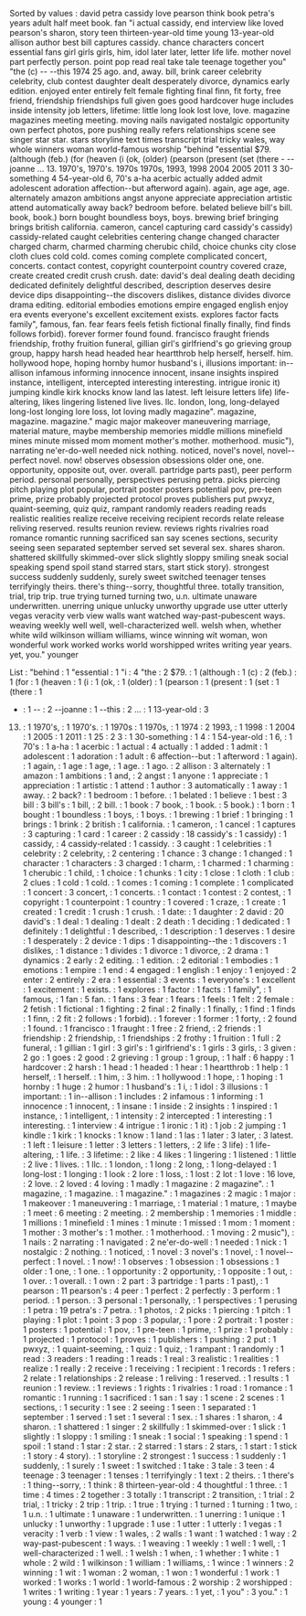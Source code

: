 Sorted by values :
david petra cassidy love pearson think book petra's years adult half meet book. fan "i actual cassidy, end interview like loved pearson's sharon, story teen thirteen-year-old time young 13-year-old allison author best bill captures cassidy. chance characters concert essential fans girl girls girls, him, idol later later, letter life life. mother novel part perfectly person. point pop read real take tale teenage together you" "the (c) -- --this 1974 25 ago. and, away. bill, brink career celebrity celebrity, club contest daughter dealt desperately divorce, dynamics early edition. enjoyed enter entirely felt female fighting final finn, fit forty, free friend, friendship friendships full given goes good hardcover huge includes inside intensity job letters, lifetime: little long look lost love, love. magazine magazines meeting meeting. moving nails navigated nostalgic opportunity own perfect photos, pore pushing really refers relationships scene see singer star star. stars storyline text times transcript trial tricky wales, way whole winners woman world-famous worship "behind "essential $79. (although (feb.) (for (heaven (i (ok, (older) (pearson (present (set (there - --joanne ... 13. 1970's, 1970's. 1970s 1970s, 1993, 1998 2004 2005 2011 3 30-something 4 54-year-old 6, 70's a-ha acerbic actually added admit adolescent adoration affection--but afterword again). again, age age, age. alternately amazon ambitions angst anyone appreciate appreciation artistic attend automatically away back? bedroom before. belated believe bill's bill. book, book.) born bought boundless boys, boys. brewing brief bringing brings british california. cameron, cancel capturing card cassidy's cassidy) cassidy-related caught celebrities centering change changed character charged charm, charmed charming cherubic child, choice chunks city close cloth clues cold cold. comes coming complete complicated concert, concerts. contact contest, copyright counterpoint country covered craze, create created credit crush crush. date: david's deal dealing death deciding dedicated definitely delightful described, description deserves desire device dips disappointing--the discovers dislikes, distance divides divorce drama editing. editorial embodies emotions empire engaged english enjoy era events everyone's excellent excitement exists. explores factor facts family", famous, fan. fear fears feels fetish fictional finally finally, find finds follows forbid). forever former found found. francisco fraught friends friendship, frothy fruition funeral, gillian girl's girlfriend's go grieving group group, happy harsh head headed hear heartthrob help herself, herself. him. hollywood hope, hoping hornby humor husband's i, illusions important: in--allison infamous informing innocence innocent, insane insights inspired instance, intelligent, intercepted interesting interesting. intrigue ironic it) jumping kindle kirk knocks know land las latest. left leisure letters life) life-altering, likes lingering listened live lives. llc. london, long, long-delayed long-lost longing lore loss, lot loving madly magazine". magazine, magazine. magazine." magic major makeover maneuvering marriage, material mature, maybe membership memories middle millions minefield mines minute missed mom moment mother's mother. motherhood. music"), narrating ne'er-do-well needed nick nothing. noticed, novel's novel, novel--perfect novel. now! observes obsession obsessions older one, one. opportunity, opposite out, over. overall. partridge parts past), peer perform period. personal personally, perspectives perusing petra. picks piercing pitch playing plot popular, portrait poster posters potential pov, pre-teen prime, prize probably projected protocol proves publishers put pwxyz, quaint-seeming, quiz quiz, rampant randomly readers reading reads realistic realities realize receive receiving recipient records relate release reliving reserved. results reunion review. reviews rights rivalries road romance romantic running sacrificed san say scenes sections, security seeing seen separated september served set several sex. shares sharon. shattered skillfully skimmed-over slick slightly sloppy smiling sneak social speaking spend spoil stand starred stars, start stick story). strongest success suddenly suddenly, surely sweet switched teenager tenses terrifyingly theirs. there's thing--sorry, thoughtful three. totally transition, trial, trip trip. true trying turned turning two, u.n. ultimate unaware underwritten. unerring unique unlucky unworthy upgrade use utter utterly vegas veracity verb view walls want watched way-past-pubescent ways. weaving weekly well well, well-characterized well. welsh when, whether white wild wilkinson william williams, wince winning wit woman, won wonderful work worked works world worshipped writes writing year years. yet, you." younger 

List :
"behind : 1
"essential : 1
"i : 4
"the : 2
$79. : 1
(although : 1
(c) : 2
(feb.) : 1
(for : 1
(heaven : 1
(i : 1
(ok, : 1
(older) : 1
(pearson : 1
(present : 1
(set : 1
(there : 1
- : 1
-- : 2
--joanne : 1
--this : 2
... : 1
13-year-old : 3
13. : 1
1970's, : 1
1970's. : 1
1970s : 1
1970s, : 1
1974 : 2
1993, : 1
1998 : 1
2004 : 1
2005 : 1
2011 : 1
25 : 2
3 : 1
30-something : 1
4 : 1
54-year-old : 1
6, : 1
70's : 1
a-ha : 1
acerbic : 1
actual : 4
actually : 1
added : 1
admit : 1
adolescent : 1
adoration : 1
adult : 6
affection--but : 1
afterword : 1
again). : 1
again, : 1
age : 1
age, : 1
age. : 1
ago. : 2
allison : 3
alternately : 1
amazon : 1
ambitions : 1
and, : 2
angst : 1
anyone : 1
appreciate : 1
appreciation : 1
artistic : 1
attend : 1
author : 3
automatically : 1
away : 1
away. : 2
back? : 1
bedroom : 1
before. : 1
belated : 1
believe : 1
best : 3
bill : 3
bill's : 1
bill, : 2
bill. : 1
book : 7
book, : 1
book. : 5
book.) : 1
born : 1
bought : 1
boundless : 1
boys, : 1
boys. : 1
brewing : 1
brief : 1
bringing : 1
brings : 1
brink : 2
british : 1
california. : 1
cameron, : 1
cancel : 1
captures : 3
capturing : 1
card : 1
career : 2
cassidy : 18
cassidy's : 1
cassidy) : 1
cassidy, : 4
cassidy-related : 1
cassidy. : 3
caught : 1
celebrities : 1
celebrity : 2
celebrity, : 2
centering : 1
chance : 3
change : 1
changed : 1
character : 1
characters : 3
charged : 1
charm, : 1
charmed : 1
charming : 1
cherubic : 1
child, : 1
choice : 1
chunks : 1
city : 1
close : 1
cloth : 1
club : 2
clues : 1
cold : 1
cold. : 1
comes : 1
coming : 1
complete : 1
complicated : 1
concert : 3
concert, : 1
concerts. : 1
contact : 1
contest : 2
contest, : 1
copyright : 1
counterpoint : 1
country : 1
covered : 1
craze, : 1
create : 1
created : 1
credit : 1
crush : 1
crush. : 1
date: : 1
daughter : 2
david : 20
david's : 1
deal : 1
dealing : 1
dealt : 2
death : 1
deciding : 1
dedicated : 1
definitely : 1
delightful : 1
described, : 1
description : 1
deserves : 1
desire : 1
desperately : 2
device : 1
dips : 1
disappointing--the : 1
discovers : 1
dislikes, : 1
distance : 1
divides : 1
divorce : 1
divorce, : 2
drama : 1
dynamics : 2
early : 2
editing. : 1
edition. : 2
editorial : 1
embodies : 1
emotions : 1
empire : 1
end : 4
engaged : 1
english : 1
enjoy : 1
enjoyed : 2
enter : 2
entirely : 2
era : 1
essential : 3
events : 1
everyone's : 1
excellent : 1
excitement : 1
exists. : 1
explores : 1
factor : 1
facts : 1
family", : 1
famous, : 1
fan : 5
fan. : 1
fans : 3
fear : 1
fears : 1
feels : 1
felt : 2
female : 2
fetish : 1
fictional : 1
fighting : 2
final : 2
finally : 1
finally, : 1
find : 1
finds : 1
finn, : 2
fit : 2
follows : 1
forbid). : 1
forever : 1
former : 1
forty, : 2
found : 1
found. : 1
francisco : 1
fraught : 1
free : 2
friend, : 2
friends : 1
friendship : 2
friendship, : 1
friendships : 2
frothy : 1
fruition : 1
full : 2
funeral, : 1
gillian : 1
girl : 3
girl's : 1
girlfriend's : 1
girls : 3
girls, : 3
given : 2
go : 1
goes : 2
good : 2
grieving : 1
group : 1
group, : 1
half : 6
happy : 1
hardcover : 2
harsh : 1
head : 1
headed : 1
hear : 1
heartthrob : 1
help : 1
herself, : 1
herself. : 1
him, : 3
him. : 1
hollywood : 1
hope, : 1
hoping : 1
hornby : 1
huge : 2
humor : 1
husband's : 1
i, : 1
idol : 3
illusions : 1
important: : 1
in--allison : 1
includes : 2
infamous : 1
informing : 1
innocence : 1
innocent, : 1
insane : 1
inside : 2
insights : 1
inspired : 1
instance, : 1
intelligent, : 1
intensity : 2
intercepted : 1
interesting : 1
interesting. : 1
interview : 4
intrigue : 1
ironic : 1
it) : 1
job : 2
jumping : 1
kindle : 1
kirk : 1
knocks : 1
know : 1
land : 1
las : 1
later : 3
later, : 3
latest. : 1
left : 1
leisure : 1
letter : 3
letters : 1
letters, : 2
life : 3
life) : 1
life-altering, : 1
life. : 3
lifetime: : 2
like : 4
likes : 1
lingering : 1
listened : 1
little : 2
live : 1
lives. : 1
llc. : 1
london, : 1
long : 2
long, : 1
long-delayed : 1
long-lost : 1
longing : 1
look : 2
lore : 1
loss, : 1
lost : 2
lot : 1
love : 16
love, : 2
love. : 2
loved : 4
loving : 1
madly : 1
magazine : 2
magazine". : 1
magazine, : 1
magazine. : 1
magazine." : 1
magazines : 2
magic : 1
major : 1
makeover : 1
maneuvering : 1
marriage, : 1
material : 1
mature, : 1
maybe : 1
meet : 6
meeting : 2
meeting. : 2
membership : 1
memories : 1
middle : 1
millions : 1
minefield : 1
mines : 1
minute : 1
missed : 1
mom : 1
moment : 1
mother : 3
mother's : 1
mother. : 1
motherhood. : 1
moving : 2
music"), : 1
nails : 2
narrating : 1
navigated : 2
ne'er-do-well : 1
needed : 1
nick : 1
nostalgic : 2
nothing. : 1
noticed, : 1
novel : 3
novel's : 1
novel, : 1
novel--perfect : 1
novel. : 1
now! : 1
observes : 1
obsession : 1
obsessions : 1
older : 1
one, : 1
one. : 1
opportunity : 2
opportunity, : 1
opposite : 1
out, : 1
over. : 1
overall. : 1
own : 2
part : 3
partridge : 1
parts : 1
past), : 1
pearson : 11
pearson's : 4
peer : 1
perfect : 2
perfectly : 3
perform : 1
period. : 1
person. : 3
personal : 1
personally, : 1
perspectives : 1
perusing : 1
petra : 19
petra's : 7
petra. : 1
photos, : 2
picks : 1
piercing : 1
pitch : 1
playing : 1
plot : 1
point : 3
pop : 3
popular, : 1
pore : 2
portrait : 1
poster : 1
posters : 1
potential : 1
pov, : 1
pre-teen : 1
prime, : 1
prize : 1
probably : 1
projected : 1
protocol : 1
proves : 1
publishers : 1
pushing : 2
put : 1
pwxyz, : 1
quaint-seeming, : 1
quiz : 1
quiz, : 1
rampant : 1
randomly : 1
read : 3
readers : 1
reading : 1
reads : 1
real : 3
realistic : 1
realities : 1
realize : 1
really : 2
receive : 1
receiving : 1
recipient : 1
records : 1
refers : 2
relate : 1
relationships : 2
release : 1
reliving : 1
reserved. : 1
results : 1
reunion : 1
review. : 1
reviews : 1
rights : 1
rivalries : 1
road : 1
romance : 1
romantic : 1
running : 1
sacrificed : 1
san : 1
say : 1
scene : 2
scenes : 1
sections, : 1
security : 1
see : 2
seeing : 1
seen : 1
separated : 1
september : 1
served : 1
set : 1
several : 1
sex. : 1
shares : 1
sharon, : 4
sharon. : 1
shattered : 1
singer : 2
skillfully : 1
skimmed-over : 1
slick : 1
slightly : 1
sloppy : 1
smiling : 1
sneak : 1
social : 1
speaking : 1
spend : 1
spoil : 1
stand : 1
star : 2
star. : 2
starred : 1
stars : 2
stars, : 1
start : 1
stick : 1
story : 4
story). : 1
storyline : 2
strongest : 1
success : 1
suddenly : 1
suddenly, : 1
surely : 1
sweet : 1
switched : 1
take : 3
tale : 3
teen : 4
teenage : 3
teenager : 1
tenses : 1
terrifyingly : 1
text : 2
theirs. : 1
there's : 1
thing--sorry, : 1
think : 8
thirteen-year-old : 4
thoughtful : 1
three. : 1
time : 4
times : 2
together : 3
totally : 1
transcript : 2
transition, : 1
trial : 2
trial, : 1
tricky : 2
trip : 1
trip. : 1
true : 1
trying : 1
turned : 1
turning : 1
two, : 1
u.n. : 1
ultimate : 1
unaware : 1
underwritten. : 1
unerring : 1
unique : 1
unlucky : 1
unworthy : 1
upgrade : 1
use : 1
utter : 1
utterly : 1
vegas : 1
veracity : 1
verb : 1
view : 1
wales, : 2
walls : 1
want : 1
watched : 1
way : 2
way-past-pubescent : 1
ways. : 1
weaving : 1
weekly : 1
well : 1
well, : 1
well-characterized : 1
well. : 1
welsh : 1
when, : 1
whether : 1
white : 1
whole : 2
wild : 1
wilkinson : 1
william : 1
williams, : 1
wince : 1
winners : 2
winning : 1
wit : 1
woman : 2
woman, : 1
won : 1
wonderful : 1
work : 1
worked : 1
works : 1
world : 1
world-famous : 2
worship : 2
worshipped : 1
writes : 1
writing : 1
year : 1
years : 7
years. : 1
yet, : 1
you" : 3
you." : 1
young : 4
younger : 1
